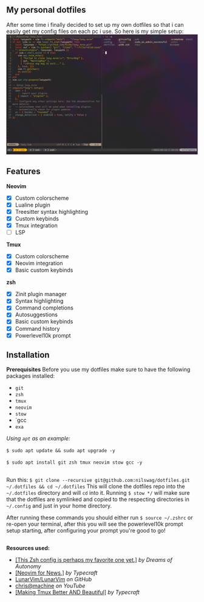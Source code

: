 ## My personal dotfiles
After some time i finally decided to set up my own dotfiles so that i can easily get my config files on each pc i use. So here is my simple setup:
![alt text](screenshot.png?raw=true)


## Features
**Neovim**

 - [x] Custom colorscheme
 - [x] Lualine plugin
 - [x] Treesitter syntax highlighting
 - [x] Custom keybinds
 - [x] Tmux integration
 - [ ] LSP

**Tmux**
 - [x] Custom colorscheme
 - [x] Neovim integration
 - [x] Basic custom keybinds

**zsh**
 - [x] Zinit plugin manager
 - [x] Syntax highlighting
 - [x] Command completions
 - [x] Autosuggestions
 - [x] Basic custom keybinds
 - [x] Command history
 - [x] Powerlevel10k prompt

## Installation
**Prerequisites**
Before you use my dotfiles make sure to have the following packages installed:
 - `git`
 - `zsh`
 - `tmux`
 - `neovim`
 - `stow`
 - `gcc
 - `exa`
 
*Using `apt` as an example:*

`$ sudo apt update && sudo apt upgrade -y`

`$ sudo apt install git zsh tmux neovim stow gcc -y`
## 
Run this:
`$ git clone --recursive git@github.com:nilswag/dotfiles.git ~/.dotfiles && cd ~/.dotfiles`
This will clone the dotfiles repo into the `~/.dotfiles` directory and will `cd` into it.
 Running `$ stow */` will make sure that the dotfiles are symlinked and copied to the respecting directories in `~/.config` and just in your home directory.

After running these commands you should either run `$ source ~/.zshrc` or re-open your terminal, after this you will see the powerlevel10k prompt setup starting, after configuring your prompt you're good to go!
## 
**Resources used:**
 - [[This Zsh config is perhaps my favorite one yet.]](https://www.youtube.com/watch?v=ud7YxC33Z3w&t=918s) *by Dreams of Autonomy*
 - [[Neovim for News.]](https://www.youtube.com/playlist?list=PLsz00TDipIffreIaUNk64KxTIkQaGguqn) *by Typecraft*
 - [LunarVim/LunarVim](https://github.com/LunarVim/LunarVim) *on GitHub*
 - [chris@machine](https://www.youtube.com/@chrisatmachine) *on YouTube*
 - [[Making Tmux Better AND Beautiful]](https://www.youtube.com/watch?v=jaI3Hcw-ZaA&t=65s) *by Typecraft*

